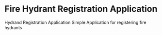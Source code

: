 # Fire Hydrant Registration Application
Hydrand Registration Application
Simple Application for registering fire hydrants
